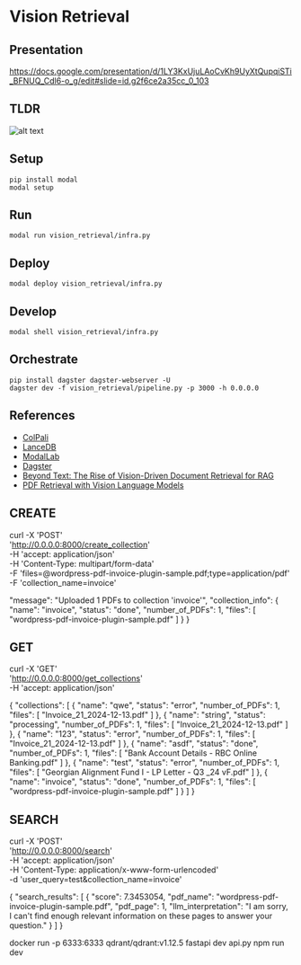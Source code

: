 # Vision Retrieval

## Presentation

https://docs.google.com/presentation/d/1LY3KxUjuLAoCvKh9UyXtQupqiSTi_BFNUQ_Cdl6-o_g/edit#slide=id.g2f6ce2a35cc_0_103


## TLDR

![alt text](./docs/tldr.png)

## Setup

```
pip install modal
modal setup
```

## Run 

```
modal run vision_retrieval/infra.py
```

## Deploy 


```
modal deploy vision_retrieval/infra.py
```

## Develop

```
modal shell vision_retrieval/infra.py
```

## Orchestrate


```
pip install dagster dagster-webserver -U
dagster dev -f vision_retrieval/pipeline.py -p 3000 -h 0.0.0.0
```



## References

- [ColPali](https://arxiv.org/abs/2407.01449)
- [LanceDB](https://lancedb.com/)
- [ModalLab](https://modal.com/)
- [Dagster](https://dagster.io/)
- [Beyond Text: The Rise of Vision-Driven Document Retrieval for RAG](https://blog.vespa.ai/the-rise-of-vision-driven-document-retrieval-for-rag/)
- [PDF Retrieval with Vision Language Models](https://blog.vespa.ai/retrieval-with-vision-language-models-colpali/)


## CREATE


curl -X 'POST' \
  'http://0.0.0.0:8000/create_collection' \
  -H 'accept: application/json' \
  -H 'Content-Type: multipart/form-data' \
  -F 'files=@wordpress-pdf-invoice-plugin-sample.pdf;type=application/pdf' \
  -F 'collection_name=invoice'


  "message": "Uploaded 1 PDFs to collection 'invoice'",
  "collection_info": {
    "name": "invoice",
    "status": "done",
    "number_of_PDFs": 1,
    "files": [
      "wordpress-pdf-invoice-plugin-sample.pdf"
    ]
  }
}

## GET 

curl -X 'GET' \
  'http://0.0.0.0:8000/get_collections' \
  -H 'accept: application/json'


{
  "collections": [
    {
      "name": "qwe",
      "status": "error",
      "number_of_PDFs": 1,
      "files": [
        "Invoice_21_2024-12-13.pdf"
      ]
    },
    {
      "name": "string",
      "status": "processing",
      "number_of_PDFs": 1,
      "files": [
        "Invoice_21_2024-12-13.pdf"
      ]
    },
    {
      "name": "123",
      "status": "error",
      "number_of_PDFs": 1,
      "files": [
        "Invoice_21_2024-12-13.pdf"
      ]
    },
    {
      "name": "asdf",
      "status": "done",
      "number_of_PDFs": 1,
      "files": [
        "Bank Account Details - RBC Online Banking.pdf"
      ]
    },
    {
      "name": "test",
      "status": "error",
      "number_of_PDFs": 1,
      "files": [
        "Georgian Alignment Fund I - LP Letter - Q3 _24 vF.pdf"
      ]
    },
    {
      "name": "invoice",
      "status": "done",
      "number_of_PDFs": 1,
      "files": [
        "wordpress-pdf-invoice-plugin-sample.pdf"
      ]
    }
  ]
}  


## SEARCH


curl -X 'POST' \
  'http://0.0.0.0:8000/search' \
  -H 'accept: application/json' \
  -H 'Content-Type: application/x-www-form-urlencoded' \
  -d 'user_query=test&collection_name=invoice'

{
  "search_results": [
    {
      "score": 7.3453054,
      "pdf_name": "wordpress-pdf-invoice-plugin-sample.pdf",
      "pdf_page": 1,
      "llm_interpretation": "I am sorry, I can't find enough relevant information on these pages to answer your question."
    }
  ]
}  


docker run -p 6333:6333 qdrant/qdrant:v1.12.5
fastapi dev api.py
npm run dev